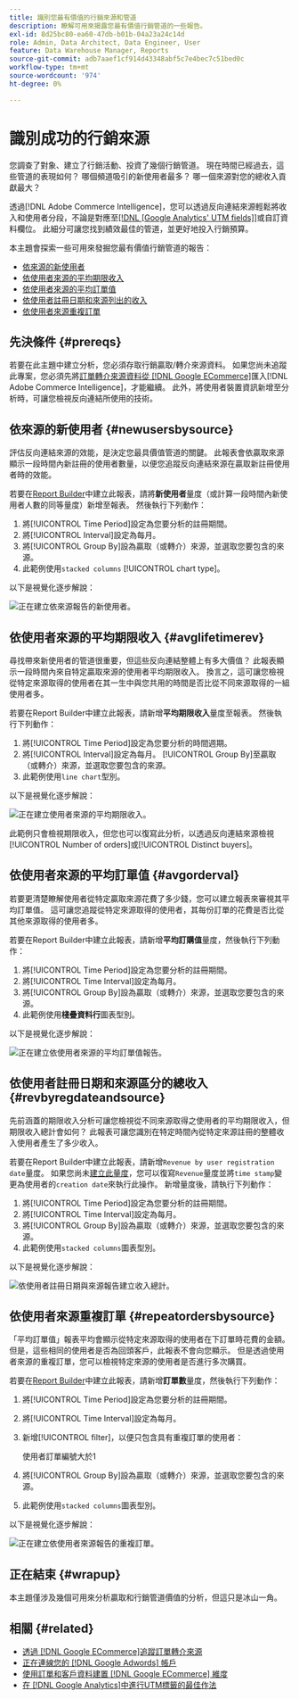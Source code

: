 ```yaml
---
title: 識別您最有價值的行銷來源和管道
description: 瞭解可用來揭露您最有價值行銷管道的一些報告。
exl-id: 8d25bc80-ea60-47db-b01b-04a23a24c14d
role: Admin, Data Architect, Data Engineer, User
feature: Data Warehouse Manager, Reports
source-git-commit: adb7aaef1cf914d43348abf5c7e4bec7c51bed0c
workflow-type: tm+mt
source-wordcount: '974'
ht-degree: 0%

---
```


# 識別成功的行銷來源

您調查了對象、建立了行銷活動、投資了幾個行銷管道。 現在時間已經過去，這些管道的表現如何？ 哪個頻道吸引的新使用者最多？ 哪一個來源對您的總收入貢獻最大？

透過[!DNL Adobe Commerce Intelligence]，您可以透過反向連結來源輕鬆將收入和使用者分段，不論是對應至[[!DNL [Google Analytics' UTM fields]]](https://support.google.com/analytics/answer/1191184?hl=en)或自訂資料欄位。 此細分可讓您找到績效最佳的管道，並更好地投入行銷預算。

本主題會探索一些可用來發掘您最有價值行銷管道的報告：

* [依來源的新使用者](#newusersbysource)
* [依使用者來源的平均期限收入](#avglifetimerev)
* [依使用者來源的平均訂單值](#avgorderval)
* [依使用者註冊日期和來源列出的收入](#revbyregdateandsource)
* [依使用者來源重複訂單](#repeatordersbysource)

## 先決條件 {#prereqs}

若要在此主題中建立分析，您必須存取行銷贏取/轉介來源資料。 如果您尚未追蹤此專案，您必須先將[訂單轉介來源資料從 [!DNL Google ECommerce]](../importing-data/integrations/google-ecommerce.md)匯入[!DNL Adobe Commerce Intelligence]，才能繼續。 此外，將使用者裝置資訊新增至分析時，可讓您檢視反向連結所使用的技術。

## 依來源的新使用者 {#newusersbysource}

評估反向連結來源的效能，是決定您最具價值管道的關鍵。 此報表會依贏取來源顯示一段時間內新註冊的使用者數量，以便您追蹤反向連結來源在贏取新註冊使用者時的效能。

若要在[Report Builder](../../tutorials/using-visual-report-builder.md)中建立此報表，請將&#x200B;**新使用者**&#x200B;量度（或計算一段時間內新使用者人數的同等量度）新增至報表。 然後執行下列動作：

1. 將[!UICONTROL Time Period]設定為您要分析的註冊期間。
1. 將[!UICONTROL Interval]設定為每月。
1. 將[!UICONTROL Group By]設為贏取（或轉介）來源，並選取您要包含的來源。
1. 此範例使用`stacked columns` [!UICONTROL chart type]。

以下是視覺化逐步解說：

![正在建立依來源報告的新使用者。](../../assets/New_Users_by_source.gif)

## 依使用者來源的平均期限收入 {#avglifetimerev}

尋找帶來新使用者的管道很重要，但這些反向連結整體上有多大價值？ 此報表顯示一段時間內來自特定贏取來源的使用者平均期限收入。 換言之，這可讓您檢視從特定來源取得的使用者在其一生中與您共用的時間是否比從不同來源取得的一組使用者多。

若要在Report Builder中建立此報表，請新增&#x200B;**平均期限收入**&#x200B;量度至報表。 然後執行下列動作：

1. 將[!UICONTROL Time Period]設定為您要分析的時間週期。
1. 將[!UICONTROL Interval]設定為每月。
   [!UICONTROL Group By]至贏取（或轉介）來源，並選取您要包含的來源。
1. 此範例使用`line chart`型別。

以下是視覺化逐步解說：

![正在建立使用者來源的平均期限收入](../../assets/Lifetime_revenue_by_user_source.gif)。

此範例只會檢視期限收入，但您也可以復寫此分析，以透過反向連結來源檢視[!UICONTROL Number of orders]或[!UICONTROL Distinct buyers]。

## 依使用者來源的平均訂單值 {#avgorderval}

若要更清楚瞭解使用者從特定贏取來源花費了多少錢，您可以建立報表來審視其平均訂單值。 這可讓您追蹤從特定來源取得的使用者，其每份訂單的花費是否比從其他來源取得的使用者多。

若要在Report Builder中建立此報表，請新增&#x200B;**平均訂購值**&#x200B;量度，然後執行下列動作：

1. 將[!UICONTROL Time Period]設定為您要分析的註冊期間。
1. 將[!UICONTROL Time Interval]設定為每月。
1. 將[!UICONTROL Group By]設為贏取（或轉介）來源，並選取您要包含的來源。
1. 此範例使用&#x200B;**棧疊資料行**&#x200B;圖表型別。

以下是視覺化逐步解說：

![正在建立依使用者來源的平均訂單值報告。](../../assets/Average_order_value_by_source.gif)

## 依使用者註冊日期和來源區分的總收入 {#revbyregdateandsource}

先前涵蓋的期限收入分析可讓您檢視從不同來源取得之使用者的平均期限收入，但期限收入總計會如何？ 此報表可讓您識別在特定時間內從特定來源註冊的整體收入使用者產生了多少收入。

若要在Report Builder中建立此報表，請新增`Revenue by user registration date`量度。 如果您尚未[建立此量度](../../data-user/reports/ess-manage-data-metrics.md)，您可以復寫`Revenue`量度並將`time stamp`變更為使用者的`creation date`來執行此操作。 新增量度後，請執行下列動作：

1. 將[!UICONTROL Time Period]設定為您要分析的註冊期間。
1. 將[!UICONTROL Time Interval]設定為每月。
1. 將[!UICONTROL Group By]設為贏取（或轉介）來源，並選取您要包含的來源。
1. 此範例使用`stacked columns`圖表型別。

以下是視覺化逐步解說：

![依使用者註冊日期與來源報告建立收入總計。](../../assets/Revenue_by_user_registration_date_and_source.gif)

## 依使用者來源重複訂單 {#repeatordersbysource}

「平均訂單值」報表平均會顯示從特定來源取得的使用者在下訂單時花費的金額。 但是，這些相同的使用者是否為回頭客戶，此報表不會向您顯示。 但是透過使用者來源的重複訂單，您可以檢視特定來源的使用者是否進行多次購買。

若要在[Report Builder](../../tutorials/using-visual-report-builder.md)中建立此報表，請新增&#x200B;**訂單數**&#x200B;量度，然後執行下列動作：

1. 將[!UICONTROL Time Period]設定為您要分析的註冊期間。
1. 將[!UICONTROL Time Interval]設定為每月。
1. 新增[!UICONTROL filter]，以便只包含具有重複訂單的使用者：

   使用者訂單編號大於1

1. 將[!UICONTROL Group By]設為贏取（或轉介）來源，並選取您要包含的來源。
1. 此範例使用`stacked columns`圖表型別。

以下是視覺化逐步解說：

![正在建立依使用者來源報告的重複訂單。](../../assets/Repeat_orders_by_user_source.gif)


## 正在結束 {#wrapup}

本主題僅涉及幾個可用來分析贏取和行銷管道價值的分析，但這只是冰山一角。

## 相關 {#related}

* [透過 [!DNL Google ECommerce]追蹤訂單轉介來源](../importing-data/integrations/google-ecommerce.md)
* [正在連線您的 [!DNL Google Adwords] 帳戶](../importing-data/integrations/google-adwords.md)
* [使用訂單和客戶資料建置 [!DNL Google ECommerce] 維度](../data-warehouse-mgr/bldg-google-ecomm-dim.md)
* [在 [!DNL Google Analytics]中進行UTM標籤的最佳作法](../../best-practices/utm-tagging-google.md)

